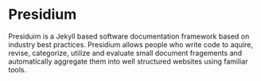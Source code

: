 # Presidium

Presiduim is a Jekyll based software documentation framework based on industry best practices. 
Presidium allows people who write code to aquire, revise, categorize, utilize and evaluate small 
document fragements and automatically aggregate them into well structured websites using familiar 
tools. 
